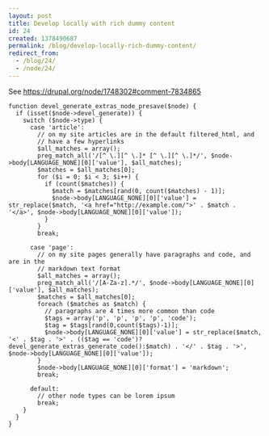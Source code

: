 ```yaml
---
layout: post
title: Develop locally with rich dummy content
id: 24
created: 1378490687
permalink: /blog/develop-locally-rich-dummy-content/
redirect_from:
  - /blog/24/
  - /node/24/
---
```

See https://drupal.org/node/1748302#comment-7834865

    function devel_generate_extras_node_presave($node) {
      if (isset($node->devel_generate)) {
        switch ($node->type) {
          case 'article':
            // on my site articles are in the default filtered_html, and
            // have a few hyperlinks
            $all_matches = array();
            preg_match_all('/[^ \.][^ \.]* [^ \.][^ \.]*/', $node->body[LANGUAGE_NONE][0]['value'], $all_matches);
            $matches = $all_matches[0];
            for ($i = 0; $i < 3; $i++) {
              if (count($matches)) {
                $match = $matches[rand(0, count($matches) - 1)];
                $node->body[LANGUAGE_NONE][0]['value'] = str_replace($match, '<a href="http://example.com/">' . $match . '</a>', $node->body[LANGUAGE_NONE][0]['value']);
              }
            }
            break;
    
          case 'page':
            // on my site pages generally have paragraphs and code, and are in the
            // markdown text format
            $all_matches = array();
            preg_match_all('/[A-Za-z].*/', $node->body[LANGUAGE_NONE][0]['value'], $all_matches);
            $matches = $all_matches[0];
            foreach ($matches as $match) {
              // paragraphs are 4 times more common than code
              $tags = array('p', 'p', 'p', 'p', 'code');
              $tag = $tags[rand(0,count($tags)-1)];
              $node->body[LANGUAGE_NONE][0]['value'] = str_replace($match, '<' . $tag . '>' . (($tag == 'code')?devel_generate_extras_generate_code():$match) . '</' . $tag . '>', $node->body[LANGUAGE_NONE][0]['value']);
            }
            $node->body[LANGUAGE_NONE][0]['format'] = 'markdown';
            break;
    
          default:
            // other node types can be lorem ipsum
            break;
        }
      }
    }
